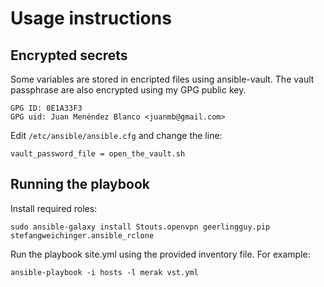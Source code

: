 
Usage instructions
==================

Encrypted secrets
-----------------

Some variables are stored in encripted files using ansible-vault.
The vault passphrase are also encrypted using my GPG public key.

    GPG ID: 0E1A33F3
    GPG uid: Juan Menéndez Blanco <juanmb@gmail.com>

Edit `/etc/ansible/ansible.cfg` and change the line:

    vault_password_file = open_the_vault.sh


Running the playbook
--------------------

Install required roles:

    sudo ansible-galaxy install Stouts.openvpn geerlingguy.pip stefangweichinger.ansible_rclone

Run the playbook site.yml using the provided inventory file. For example:

    ansible-playbook -i hosts -l merak vst.yml
